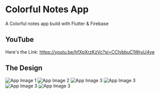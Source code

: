 # Colorful Notes App

A Colorful notes app build with Flutter & Firebase

## YouTube

Here's the Link: https://youtu.be/hfXpXrzKzVc?si=CChjbbuC1WruU4ye

## The Design

![App Image 1](assets/note_app_1.png)
![App Image 2](assets/note_app_2.png)
![App Image 3](assets/note_app_3.png)
![App Image 3](assets/note_app_4.png)
![App Image 3](assets/note_app_5.png)
![App Image 3](assets/note_app_6.png)
